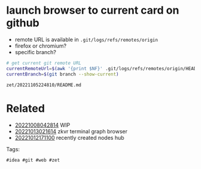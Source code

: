 # launch browser to current card on github

- remote URL is available in `.git/logs/refs/remotes/origin`
- firefox or chromium?
- specific branch?

```bash
# get current git remote URL
currentRemoteUrl=$(awk '{print $NF}' .git/logs/refs/remotes/origin/HEAD)
currentBranch=$(git branch --show-current)
```

` zet/20221105224810/README.md `

# Related

- [20221008042814](/zet/20221008042814/README.md) WIP
- [20221013021614](/zet/20221013021614/README.md) zkvr terminal graph browser
- [20221012171100](/zet/20221012171100/README.md) recently created nodes hub

Tags:

    #idea #git #web #zet
